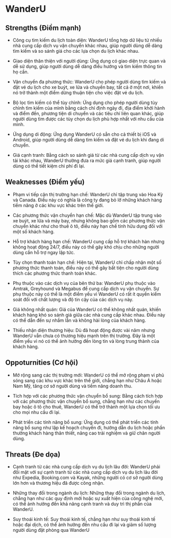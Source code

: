 # WanderU

## Strengths (Điểm mạnh)

- Công cụ tìm kiếm du lịch toàn diện: WanderU tổng hợp dữ liệu từ nhiều nhà cung cấp dịch vụ vận chuyển khác nhau, giúp người dùng dễ dàng tìm kiếm và so sánh giá cho các lựa chọn du lịch khác nhau.

- Giao diện thân thiện với người dùng: Ứng dụng có giao diện trực quan và dễ sử dụng, giúp người dùng dễ dàng điều hướng và tìm kiếm thông tin họ cần.

- Vận chuyển đa phương thức: WanderU cho phép người dùng tìm kiếm và đặt vé du lịch cho xe buýt, xe lửa và chuyến bay, tất cả ở một nơi, khiến nó trở thành một điểm dừng thuận tiện cho việc đặt vé du lịch.

- Bộ lọc tìm kiếm có thể tùy chỉnh: Ứng dụng cho phép người dùng tùy chỉnh tìm kiếm của mình bằng cách chỉ định ngày đi, địa điểm khởi hành và điểm đến, phương tiện di chuyển và các tiêu chí liên quan khác, giúp người dùng tìm được các tùy chọn du lịch phù hợp nhất với nhu cầu của mình.

- Ứng dụng di động: Ứng dụng WanderU có sẵn cho cả thiết bị iOS và Android, giúp người dùng dễ dàng tìm kiếm và đặt vé du lịch khi đang di chuyển.

- Giá cạnh tranh: Bằng cách so sánh giá từ các nhà cung cấp dịch vụ vận tải khác nhau, WanderU thường đưa ra mức giá cạnh tranh, giúp người dùng có thể tiết kiệm chi phí đi lại.

## Weaknesses (Điểm yếu)

- Phạm vi tiếp cận thị trường hạn chế: WanderU chỉ tập trung vào Hoa Kỳ và Canada. Điều này có nghĩa là công ty đang bỏ lỡ những khách hàng tiềm năng ở các khu vực khác trên thế giới.

- Các phương thức vận chuyển hạn chế: Mặc dù WanderU tập trung vào xe buýt, xe lửa và máy bay, nhưng không bao gồm các phương thức vận chuyển khác như cho thuê ô tô, điều này hạn chế tính hữu dụng đối với một số khách hàng.

- Hỗ trợ khách hàng hạn chế: WanderU cung cấp hỗ trợ khách hàn nhưng không hoạt động 24/7, điều này có thể gây khó chịu cho những người dùng cần hỗ trợ ngay lập tức.

- Tùy chọn thanh toán hạn chế: Hiện tại, WanderU chỉ chấp nhận một số phương thức thanh toán, điều này có thể gây bất tiện cho người dùng thích các phương thức thanh toán khác.

- Phụ thuộc vào các dịch vụ của bên thứ ba: WanderU phụ thuộc vào Amtrak, Greyhound và Megabus để cung cấp dịch vụ vận chuyển. Sự phụ thuộc này có thể là một điểm yếu vì WanderU có rất ít quyền kiểm soát đối với chất lượng và độ tin cậy của các dịch vụ này.

- Giá không nhất quán: Giá của WanderU có thể không nhất quán, khiến khách hàng khó so sánh giá giữa các nhà cung cấp khác nhau. Điều này có thể dẫn đến sự nhầm lẫn và không hài lòng của khách hàng.

- Thiếu nhận diện thương hiệu: Dù đã hoạt động được vài năm nhưng WanderU vẫn chưa có thương hiệu mạnh trên thị trường. Đây là một điểm yếu vì nó có thể ảnh hưởng đến lòng tin và lòng trung thành của khách hàng.

## Oppoturnities (Cơ hội)

- Mở rộng sang các thị trường mới: WanderU có thể mở rộng phạm vi phủ sóng sang các khu vực khác trên thế giới, chẳng hạn như Châu Á hoặc Nam Mỹ, tăng cơ sở người dùng và tiềm năng doanh thu.

- Tích hợp với các phương thức vận chuyển bổ sung: Bằng cách tích hợp với các phương thức vận chuyển bổ sung, chẳng hạn như các chuyến bay hoặc ô tô cho thuê, WanderU có thể trở thành một lựa chọn tối ưu cho mọi nhu cầu đi lại.

- Phát triển các tính năng bổ sung: Ứng dụng có thể phát triển các tính năng bổ sung như lập kế hoạch chuyến đi, hướng dẫn du lịch hoặc phần thưởng khách hàng thân thiết, nâng cao trải nghiệm và giữ chân người dùng.

## Threats (Đe dọa)

- Cạnh tranh từ các nhà cung cấp dịch vụ du lịch lâu đời: WanderU phải đối mặt với sự cạnh tranh từ các nhà cung cấp dịch vụ du lịch lâu đời như Expedia, Booking.com và Kayak, những người có cơ sở người dùng lớn hơn và thương hiệu đã được công nhận.

- Những thay đổi trong ngành du lịch: Những thay đổi trong ngành du lịch, chẳng hạn như các quy định mới hoặc sự xuất hiện của công nghệ mới, có thể ảnh hưởng đến khả năng cạnh tranh và duy trì thị phần của WanderU.

- Suy thoái kinh tế: Suy thoái kinh tế, chẳng hạn như suy thoái kinh tế hoặc đại dịch, có thể ảnh hưởng đến nhu cầu đi lại và giảm số lượng người dùng đặt phòng qua WanderU
